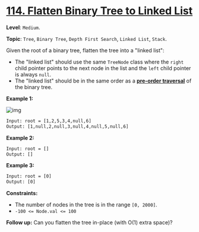 # [114. Flatten Binary Tree to Linked List](https://leetcode.com/problems/flatten-binary-tree-to-linked-list/)

**Level**: `Medium`.

**Topic**: `Tree`, `Binary Tree`, `Depth First Search`, `Linked List`, `Stack`.

Given the root of a binary tree, flatten the tree into a "linked list":

- The "linked list" should use the same `TreeNode` class where the `right` child pointer points to the next node in the list and the `left` child pointer is always `null`.
- The "linked list" should be in the same order as a **[pre-order traversal](https://en.wikipedia.org/wiki/Tree_traversal#Pre-order,_NLR)** of the binary tree.

**Example 1:**

![img](https://assets.leetcode.com/uploads/2021/01/14/flaten.jpg)

```txt
Input: root = [1,2,5,3,4,null,6]
Output: [1,null,2,null,3,null,4,null,5,null,6]
```

**Example 2:**

```txt
Input: root = []
Output: []
```

**Example 3:**

```txt
Input: root = [0]
Output: [0]
 ```

**Constraints:**

- The number of nodes in the tree is in the range `[0, 2000]`.
- `-100 <= Node.val <= 100`

**Follow up:** Can you flatten the tree in-place (with O(1) extra space)?
